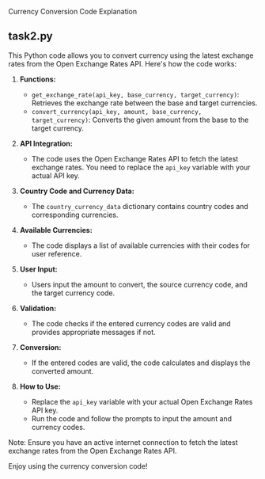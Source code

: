 Currency Conversion Code Explanation

## task2.py

This Python code allows you to convert currency using the latest exchange rates from the Open Exchange Rates API. Here's how the code works:

1. **Functions:**
   - `get_exchange_rate(api_key, base_currency, target_currency)`: Retrieves the exchange rate between the base and target currencies.
   - `convert_currency(api_key, amount, base_currency, target_currency)`: Converts the given amount from the base to the target currency.

2. **API Integration:**
   - The code uses the Open Exchange Rates API to fetch the latest exchange rates. You need to replace the `api_key` variable with your actual API key.

3. **Country Code and Currency Data:**
   - The `country_currency_data` dictionary contains country codes and corresponding currencies.

4. **Available Currencies:**
   - The code displays a list of available currencies with their codes for user reference.

5. **User Input:**
   - Users input the amount to convert, the source currency code, and the target currency code.

6. **Validation:**
   - The code checks if the entered currency codes are valid and provides appropriate messages if not.

7. **Conversion:**
   - If the entered codes are valid, the code calculates and displays the converted amount.

8. **How to Use:**
   - Replace the `api_key` variable with your actual Open Exchange Rates API key.
   - Run the code and follow the prompts to input the amount and currency codes.

Note: Ensure you have an active internet connection to fetch the latest exchange rates from the Open Exchange Rates API.

Enjoy using the currency conversion code!
